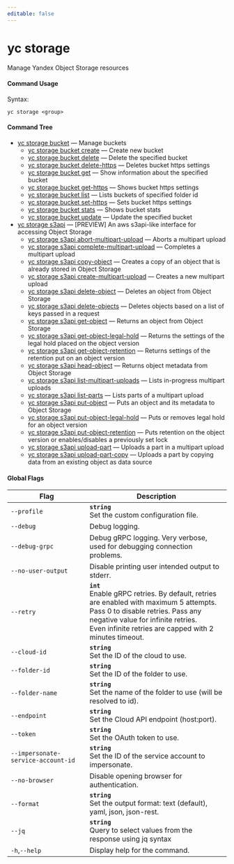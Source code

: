 ```yaml
---
editable: false
---
```


# yc storage

Manage Yandex Object Storage resources

#### Command Usage

Syntax: 

`yc storage <group>`

#### Command Tree

- [yc storage bucket](bucket/index.md) — Manage buckets
	- [yc storage bucket create](bucket/create.md) — Create new bucket
	- [yc storage bucket delete](bucket/delete.md) — Delete the specified bucket
	- [yc storage bucket delete-https](bucket/delete-https.md) — Deletes bucket https settings
	- [yc storage bucket get](bucket/get.md) — Show information about the specified bucket
	- [yc storage bucket get-https](bucket/get-https.md) — Shows bucket https settings
	- [yc storage bucket list](bucket/list.md) — Lists buckets of specified folder id
	- [yc storage bucket set-https](bucket/set-https.md) — Sets bucket https settings
	- [yc storage bucket stats](bucket/stats.md) — Shows bucket stats
	- [yc storage bucket update](bucket/update.md) — Update the specified bucket
- [yc storage s3api](s3api/index.md) — [PREVIEW] An aws s3api-like interface for accessing Object Storage
	- [yc storage s3api abort-multipart-upload](s3api/abort-multipart-upload.md) — Aborts a multipart upload
	- [yc storage s3api complete-multipart-upload](s3api/complete-multipart-upload.md) — Completes a multipart upload
	- [yc storage s3api copy-object](s3api/copy-object.md) — Creates a copy of an object that is already stored in Object Storage
	- [yc storage s3api create-multipart-upload](s3api/create-multipart-upload.md) — Creates a new multipart upload
	- [yc storage s3api delete-object](s3api/delete-object.md) — Deletes an object from Object Storage
	- [yc storage s3api delete-objects](s3api/delete-objects.md) — Deletes objects based on a list of keys passed in a request
	- [yc storage s3api get-object](s3api/get-object.md) — Returns an object from Object Storage
	- [yc storage s3api get-object-legal-hold](s3api/get-object-legal-hold.md) — Returns the settings of the legal hold placed on the object version
	- [yc storage s3api get-object-retention](s3api/get-object-retention.md) — Returns settings of the retention put on an object version
	- [yc storage s3api head-object](s3api/head-object.md) — Returns object metadata from Object Storage
	- [yc storage s3api list-multipart-uploads](s3api/list-multipart-uploads.md) — Lists in-progress multipart uploads
	- [yc storage s3api list-parts](s3api/list-parts.md) — Lists parts of a multipart upload
	- [yc storage s3api put-object](s3api/put-object.md) — Puts an object and its metadata to Object Storage
	- [yc storage s3api put-object-legal-hold](s3api/put-object-legal-hold.md) — Puts or removes legal hold for an object version
	- [yc storage s3api put-object-retention](s3api/put-object-retention.md) — Puts retention on the object version or enables/disables a previously set lock
	- [yc storage s3api upload-part](s3api/upload-part.md) — Uploads a part in a multipart upload
	- [yc storage s3api upload-part-copy](s3api/upload-part-copy.md) — Uploads a part by copying data from an existing object as data source

#### Global Flags

| Flag | Description |
|----|----|
|`--profile`|<b>`string`</b><br/>Set the custom configuration file.|
|`--debug`|Debug logging.|
|`--debug-grpc`|Debug gRPC logging. Very verbose, used for debugging connection problems.|
|`--no-user-output`|Disable printing user intended output to stderr.|
|`--retry`|<b>`int`</b><br/>Enable gRPC retries. By default, retries are enabled with maximum 5 attempts.<br/>Pass 0 to disable retries. Pass any negative value for infinite retries.<br/>Even infinite retries are capped with 2 minutes timeout.|
|`--cloud-id`|<b>`string`</b><br/>Set the ID of the cloud to use.|
|`--folder-id`|<b>`string`</b><br/>Set the ID of the folder to use.|
|`--folder-name`|<b>`string`</b><br/>Set the name of the folder to use (will be resolved to id).|
|`--endpoint`|<b>`string`</b><br/>Set the Cloud API endpoint (host:port).|
|`--token`|<b>`string`</b><br/>Set the OAuth token to use.|
|`--impersonate-service-account-id`|<b>`string`</b><br/>Set the ID of the service account to impersonate.|
|`--no-browser`|Disable opening browser for authentication.|
|`--format`|<b>`string`</b><br/>Set the output format: text (default), yaml, json, json-rest.|
|`--jq`|<b>`string`</b><br/>Query to select values from the response using jq syntax|
|`-h`,`--help`|Display help for the command.|
